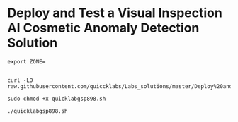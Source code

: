 # Deploy and Test a Visual Inspection AI Cosmetic Anomaly Detection Solution

```
export ZONE=
```
```

curl -LO raw.githubusercontent.com/quiccklabs/Labs_solutions/master/Deploy%20and%20Test%20a%20Visual%20Inspection%20AI%20Cosmetic%20Anomaly%20Detection%20Solution/quicklabgsp898.sh

sudo chmod +x quicklabgsp898.sh

./quicklabgsp898.sh
```

